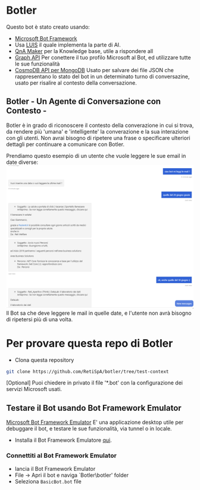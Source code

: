 # Botler
Questo bot è stato creato usando:
- [Microsoft Bot Framework](https://dev.botframework.com)
- Usa [LUIS](https://luis.ai) il quale implementa la parte di AI.
- [QnA Maker](https://www.qnamaker.ai/) per la Knowledge base, utile a rispondere all
- [Graph API](https://developer.microsoft.com/en-us/graph/) Per conettere il tuo profilo Microsoft al Bot, ed utilizzare tutte le sue funzionalità
- [CosmoDB API per MongoDB](https://docs.microsoft.com/en-us/azure/cosmos-db/mongodb-introduction) Usato per salvare dei file JSON che rappresentano lo stato del bot in un determinato turno di conversazine, usato per risalire al contesto della conversazione.

## Botler - Un Agente di Conversazione con Contesto - 
Botler è in grado di riconoscere il contesto della converazione in cui si trova, da rendere più 'umana' e 'intelligente' la converazione e la sua interazione con gli utenti.
Non avrai bisogno di ripetere una frase o specificare ulteriori dettagli per continuare a comunicare con Botler.

Prendiamo questo esempio di un utente che vuole leggere le sue email in date diverse:
![alt text](https://github.com/RetiSpA/botler/blob/test-context/Docs/lettura-mail-esempio.png)
Il Bot sa che deve leggere le mail in quelle date, e l'utente non avrà bisogno di ripetersi più di una volta.

# Per provare questa repo di Botler
- Clona questa repository
```bash
git clone https://github.com/RetiSpA/botler/tree/test-context
```

[Optional] Puoi chiedere in privato il file '*.bot' con la configurazione dei servizi Microsoft usati.

## Testare il Bot usando Bot Framework Emulator
[Microsoft Bot Framework Emulator](https://aka.ms/botframework-emulator) E' una applicazione desktop utile per debuggare il bot, e testare le sue funzionalità, via tunnel o in locale.
- Installa il Bot Framework Emulatore [qui](https://aka.ms/botframework-emulator).
### Connettiti al Bot Framework Emulator
- lancia il  Bot Framework Emulator
- File -> Apri il bot e naviga  `Botler\botler\' folder
- Seleziona `BasicBot.bot` file




